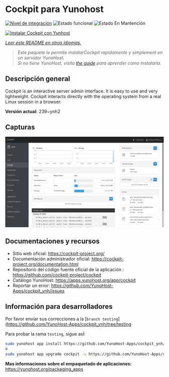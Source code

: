 <!--
Este archivo README esta generado automaticamente<https://github.com/YunoHost/apps/tree/master/tools/readme_generator>
No se debe editar a mano.
-->

# Cockpit para Yunohost

[![Nivel de integración](https://dash.yunohost.org/integration/cockpit.svg)](https://dash.yunohost.org/appci/app/cockpit) ![Estado funcional](https://ci-apps.yunohost.org/ci/badges/cockpit.status.svg) ![Estado En Mantención](https://ci-apps.yunohost.org/ci/badges/cockpit.maintain.svg)

[![Instalar Cockpit con Yunhost](https://install-app.yunohost.org/install-with-yunohost.svg)](https://install-app.yunohost.org/?app=cockpit)

*[Leer este README en otros idiomas.](./ALL_README.md)*

> *Este paquete le permite instalarCockpit rapidamente y simplement en un servidor YunoHost.*  
> *Si no tiene YunoHost, visita [the guide](https://yunohost.org/install) para aprender como instalarla.*

## Descripción general

Cockpit is an interactive server admin interface. It is easy to use and very lightweight. Cockpit interacts directly with the operating system from a real Linux session in a browser.

**Versión actual:** 239~ynh2

## Capturas

![Captura de Cockpit](./doc/screenshots/screenshot-storage.png)

## Documentaciones y recursos

- Sitio web oficial: <https://cockpit-project.org/>
- Documentación administrador oficial: <https://cockpit-project.org/documentation.html>
- Repositorio del código fuente oficial de la aplicación : <https://github.com/cockpit-project/cockpit>
- Catálogo YunoHost: <https://apps.yunohost.org/app/cockpit>
- Reportar un error: <https://github.com/YunoHost-Apps/cockpit_ynh/issues>

## Información para desarrolladores

Por favor enviar sus correcciones a la [`branch testing`](https://github.com/YunoHost-Apps/cockpit_ynh/tree/testing

Para probar la rama `testing`, sigue asÍ:

```bash
sudo yunohost app install https://github.com/YunoHost-Apps/cockpit_ynh/tree/testing --debug
o
sudo yunohost app upgrade cockpit -u https://github.com/YunoHost-Apps/cockpit_ynh/tree/testing --debug
```

**Mas informaciones sobre el empaquetado de aplicaciones:** <https://yunohost.org/packaging_apps>
